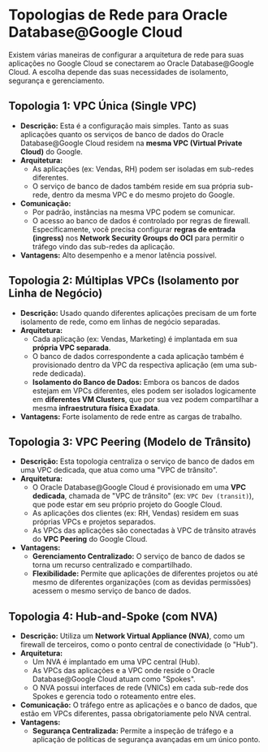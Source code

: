 # Topologias de Rede para Oracle Database@Google Cloud

Existem várias maneiras de configurar a arquitetura de rede para suas aplicações no Google Cloud se conectarem ao Oracle Database@Google Cloud. A escolha depende das suas necessidades de isolamento, segurança e gerenciamento.

## Topologia 1: VPC Única (Single VPC)

* **Descrição:** Esta é a configuração mais simples. Tanto as suas aplicações quanto os serviços de banco de dados do Oracle Database@Google Cloud residem na **mesma VPC (Virtual Private Cloud)** do Google.
* **Arquitetura:**
    * As aplicações (ex: Vendas, RH) podem ser isoladas em sub-redes diferentes.
    * O serviço de banco de dados também reside em sua própria sub-rede, dentro da mesma VPC e do mesmo projeto do Google.
* **Comunicação:**
    * Por padrão, instâncias na mesma VPC podem se comunicar.
    * O acesso ao banco de dados é controlado por regras de firewall. Especificamente, você precisa configurar **regras de entrada (ingress)** nos **Network Security Groups do OCI** para permitir o tráfego vindo das sub-redes da aplicação.
* **Vantagens:** Alto desempenho e a menor latência possível.

## Topologia 2: Múltiplas VPCs (Isolamento por Linha de Negócio)

* **Descrição:** Usado quando diferentes aplicações precisam de um forte isolamento de rede, como em linhas de negócio separadas.
* **Arquitetura:**
    * Cada aplicação (ex: Vendas, Marketing) é implantada em sua **própria VPC separada**.
    * O banco de dados correspondente a cada aplicação também é provisionado dentro da VPC da respectiva aplicação (em uma sub-rede dedicada).
    * **Isolamento do Banco de Dados:** Embora os bancos de dados estejam em VPCs diferentes, eles podem ser isolados logicamente em **diferentes VM Clusters**, que por sua vez podem compartilhar a mesma **infraestrutura física Exadata**.
* **Vantagens:** Forte isolamento de rede entre as cargas de trabalho.

## Topologia 3: VPC Peering (Modelo de Trânsito)

* **Descrição:** Esta topologia centraliza o serviço de banco de dados em uma VPC dedicada, que atua como uma "VPC de trânsito".
* **Arquitetura:**
    * O Oracle Database@Google Cloud é provisionado em uma **VPC dedicada**, chamada de "VPC de trânsito" (ex: `VPC Dev (transit)`), que pode estar em seu próprio projeto do Google Cloud.
    * As aplicações dos clientes (ex: RH, Vendas) residem em suas próprias VPCs e projetos separados.
    * As VPCs das aplicações são conectadas à VPC de trânsito através do **VPC Peering** do Google Cloud.
* **Vantagens:**
    * **Gerenciamento Centralizado:** O serviço de banco de dados se torna um recurso centralizado e compartilhado.
    * **Flexibilidade:** Permite que aplicações de diferentes projetos ou até mesmo de diferentes organizações (com as devidas permissões) acessem o mesmo serviço de banco de dados.

## Topologia 4: Hub-and-Spoke (com NVA)

* **Descrição:** Utiliza um **Network Virtual Appliance (NVA)**, como um firewall de terceiros, como o ponto central de conectividade (o "Hub").
* **Arquitetura:**
    * Um NVA é implantado em uma VPC central (Hub).
    * As VPCs das aplicações e a VPC onde reside o Oracle Database@Google Cloud atuam como "Spokes".
    * O NVA possui interfaces de rede (VNICs) em cada sub-rede dos Spokes e gerencia todo o roteamento entre eles.
* **Comunicação:** O tráfego entre as aplicações e o banco de dados, que estão em VPCs diferentes, passa obrigatoriamente pelo NVA central.
* **Vantagens:**
    * **Segurança Centralizada:** Permite a inspeção de tráfego e a aplicação de políticas de segurança avançadas em um único ponto.